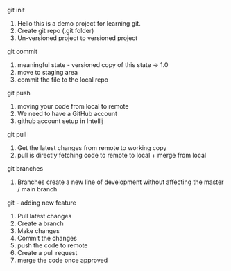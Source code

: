 git init
1. Hello this is a demo project for learning git.
2. Create git repo (.git folder)
3. Un-versioned project to versioned project

git commit
1. meaningful state - versioned copy of this state -> 1.0
2. move to staging area
3. commit the file to the local repo

git push
1. moving your code from local to remote
2. We need to have a GitHub account
3. github account setup in Intellij

git pull
1. Get the latest changes from remote to working copy
2. pull is directly fetching code to remote to local + merge from local
  
git branches
1. Branches create a new line of development without affecting the master / main branch

git - adding new feature
1. Pull latest changes
2. Create a branch
3. Make changes
4. Commit the changes
5. push the code to remote
6. Create a pull request
7. merge the code once approved